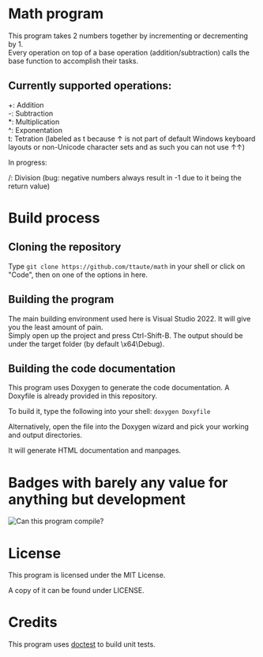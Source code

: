 ﻿# Math program

This program takes 2 numbers together by incrementing or decrementing by 1.<br>
Every operation on top of a base operation (addition/subtraction) calls 
the base function to accomplish their tasks.

## Currently supported operations:

+: Addition<br>
-: Subtraction<br>
\*: Multiplication<br>
^: Exponentation<br>
t: Tetration (labeled as t because ↑ is not part of default Windows keyboard layouts or non-Unicode character sets and as such you can not use ↑↑)

In progress:

/: Division (bug: negative numbers always result in -1 due to it being the return value) 

# Build process

## Cloning the repository
Type `git clone https://github.com/ttaute/math` in your shell or click on "Code", then on one of the options in here.

## Building the program
The main building environment used here is Visual Studio 2022. It will give you the least amount of pain.<br>
Simply open up the project and press Ctrl-Shift-B. The output should be under the target folder (by default \x64\Debug).<br>

## Building the code documentation
This program uses Doxygen to generate the code documentation.
A Doxyfile is already provided in this repository.

To build it, type the following into your shell: `doxygen Doxyfile`

Alternatively, open the file into the Doxygen wizard and pick your working and output directories.

It will generate HTML documentation and manpages.

# Badges with barely any value for anything but development
![Can this program compile?](https://github.com/ttaute/math/actions/workflows/msbuild.yml/badge.svg)

# License
This program is licensed under the MIT License.

A copy of it can be found under LICENSE.

# Credits
This program uses [doctest](https://github.com/doctest/doctest) to build unit tests.
